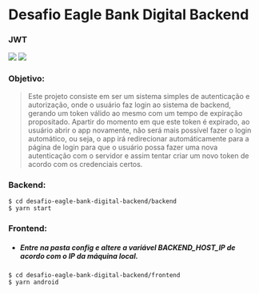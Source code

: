 # Desafio Eagle Bank Digital Backend
### JWT
![](https://img.shields.io/github/repo-size/RuyVictor/desafio-eagle-bank-digital-backend) ![](https://img.shields.io/github/contributors/RuyVictor/desafio-eagle-bank-digital-backend)

### Objetivo:
> Este projeto consiste em ser um sistema simples de autenticação e autorização,
> onde o usuário faz login ao sistema de backend, gerando um token válido ao mesmo 
> com um tempo de expiração propositado. Apartir do momento em que este token é expirado, ao usuário abrir o app novamente, não será mais possível fazer o login automático, ou seja, o app irá redirecionar automáticamente para a página de login para que o usuário possa fazer uma nova autenticação com o servidor e assim tentar criar um novo token de acordo com os credenciais certos.

### Backend:
```
$ cd desafio-eagle-bank-digital-backend/backend
$ yarn start
```

### Frontend:
- ##### Entre na pasta config e altere a variável BACKEND_HOST_IP de acordo com o IP da máquina local.
```
$ cd desafio-eagle-bank-digital-backend/frontend
$ yarn android
```